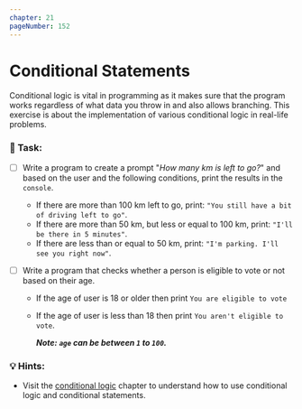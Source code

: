 ```yaml
---
chapter: 21
pageNumber: 152
---
```


# Conditional Statements

Conditional logic is vital in programming as it makes sure that the program works regardless of what data you throw in and also allows branching. This exercise is about the implementation of various conditional logic in real-life problems.

### 📝 Task:

- [ ] Write a program to create a prompt "_How many km is left to go?_" and based on the user and the following conditions, print the results in the `console`.
  - If there are more than 100 km left to go, print: `"You still have a bit of driving left to go"`.
  - If there are more than 50 km, but less or equal to 100 km, print: `"I'll be there in 5 minutes"`.
  - If there are less than or equal to 50 km, print: `"I'm parking. I'll see you right now"`.
- [ ] Write a program that checks whether a person is eligible to vote or not based on their age.

  - If the age of user is 18 or older then print `You are eligible to vote`
  - If the age of user is less than 18 then print `You aren't eligible to vote`.

    **_Note: `age` can be between `1` to `100`._**

### 💡 Hints:

- Visit the [conditional logic](../conditional/) chapter to understand how to use conditional logic and conditional statements.
